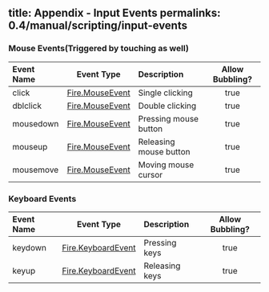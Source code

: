 title: Appendix - Input Events
permalinks: 0.4/manual/scripting/input-events
---

### Mouse Events(Triggered by touching as well)

Event Name | Event Type | Description | Allow Bubbling?
:--- |:---:|:--- |:---:
click | [Fire.MouseEvent](/api/classes/MouseEvent) | Single clicking | true
dblclick | [Fire.MouseEvent](/api/classes/MouseEvent) | Double clicking | true
mousedown | [Fire.MouseEvent](/api/classes/MouseEvent) | Pressing mouse button | true
mouseup | [Fire.MouseEvent](/api/classes/MouseEvent) | Releasing mouse button | true
mousemove | [Fire.MouseEvent](/api/classes/MouseEvent) | Moving mouse cursor | true

### Keyboard Events

Event Name | Event Type | Description | Allow Bubbling?
:--- |:---:|:--- |:---:
keydown | [Fire.KeyboardEvent](/api/classes/KeyboardEvent) | Pressing keys | true
keyup | [Fire.KeyboardEvent](/api/classes/KeyboardEvent) | Releasing keys | true
